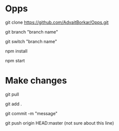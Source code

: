 # Opps

git clone https://github.com/AdvaitBorkar/Opps.git

git branch "branch name"

git switch "branch name"

npm install

npm start



# Make changes

git pull

git add .

git commit -m "message"

git push origin HEAD:master (not sure about this line)
